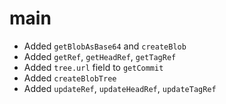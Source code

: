   # main
  
  - Added `getBlobAsBase64` and `createBlob`
  - Added `getRef`, `getHeadRef`, `getTagRef`
  - Added `tree.url` field to `getCommit`
  - Added `createBlobTree`
  - Added `updateRef`, `updateHeadRef`, `updateTagRef`
